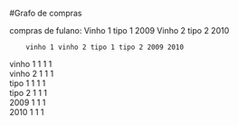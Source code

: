 
#Grafo de compras

compras de fulano:
	Vinho 1 tipo 1 2009
	Vinho 2 tipo 2 2010

		vinho 1 vinho 2 tipo 1 tipo 2 2009 2010
vinho 1    1              1            1            
vinho 2            1             1           1       
tipo 1     1              1            1            
tipo 2             1             1           1    
2009       1              1            1             
2010               1             1           1      